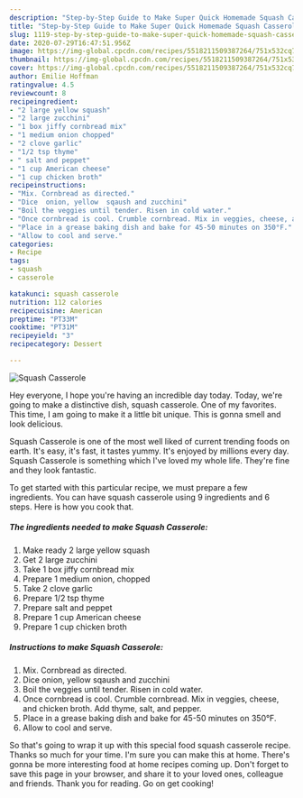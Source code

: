```yaml
---
description: "Step-by-Step Guide to Make Super Quick Homemade Squash Casserole"
title: "Step-by-Step Guide to Make Super Quick Homemade Squash Casserole"
slug: 1119-step-by-step-guide-to-make-super-quick-homemade-squash-casserole
date: 2020-07-29T16:47:51.956Z
image: https://img-global.cpcdn.com/recipes/5518211509387264/751x532cq70/squash-casserole-recipe-main-photo.jpg
thumbnail: https://img-global.cpcdn.com/recipes/5518211509387264/751x532cq70/squash-casserole-recipe-main-photo.jpg
cover: https://img-global.cpcdn.com/recipes/5518211509387264/751x532cq70/squash-casserole-recipe-main-photo.jpg
author: Emilie Hoffman
ratingvalue: 4.5
reviewcount: 8
recipeingredient:
- "2 large yellow squash"
- "2 large zucchini"
- "1 box jiffy cornbread mix"
- "1 medium onion chopped"
- "2 clove garlic"
- "1/2 tsp thyme"
- " salt and peppet"
- "1 cup American cheese"
- "1 cup chicken broth"
recipeinstructions:
- "Mix. Cornbread as directed."
- "Dice  onion, yellow  sqaush and zucchini"
- "Boil the veggies until tender. Risen in cold water."
- "Once cornbread is cool. Crumble cornbread. Mix in veggies, cheese, and chicken broth. Add thyme, salt, and pepper."
- "Place in a grease baking dish and bake for 45-50 minutes on 350°F."
- "Allow to cool and serve."
categories:
- Recipe
tags:
- squash
- casserole

katakunci: squash casserole 
nutrition: 112 calories
recipecuisine: American
preptime: "PT33M"
cooktime: "PT31M"
recipeyield: "3"
recipecategory: Dessert

---
```



![Squash Casserole](https://img-global.cpcdn.com/recipes/5518211509387264/751x532cq70/squash-casserole-recipe-main-photo.jpg)

Hey everyone, I hope you're having an incredible day today. Today, we're going to make a distinctive dish, squash casserole. One of my favorites. This time, I am going to make it a little bit unique. This is gonna smell and look delicious.



Squash Casserole is one of the most well liked of current trending foods on earth. It's easy, it's fast, it tastes yummy. It's enjoyed by millions every day. Squash Casserole is something which I've loved my whole life. They're fine and they look fantastic.


To get started with this particular recipe, we must prepare a few ingredients. You can have squash casserole using 9 ingredients and 6 steps. Here is how you cook that.

<!--inarticleads1-->

##### The ingredients needed to make Squash Casserole:

1. Make ready 2 large yellow squash
1. Get 2 large zucchini
1. Take 1 box jiffy cornbread mix
1. Prepare 1 medium onion, chopped
1. Take 2 clove garlic
1. Prepare 1/2 tsp thyme
1. Prepare  salt and peppet
1. Prepare 1 cup American cheese
1. Prepare 1 cup chicken broth




<!--inarticleads2-->

##### Instructions to make Squash Casserole:

1. Mix. Cornbread as directed.
1. Dice  onion, yellow  sqaush and zucchini
1. Boil the veggies until tender. Risen in cold water.
1. Once cornbread is cool. Crumble cornbread. Mix in veggies, cheese, and chicken broth. Add thyme, salt, and pepper.
1. Place in a grease baking dish and bake for 45-50 minutes on 350°F.
1. Allow to cool and serve.




So that's going to wrap it up with this special food squash casserole recipe. Thanks so much for your time. I'm sure you can make this at home. There's gonna be more interesting food at home recipes coming up. Don't forget to save this page in your browser, and share it to your loved ones, colleague and friends. Thank you for reading. Go on get cooking!
